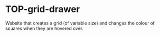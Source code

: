 # TOP-grid-drawer
Website that creates a grid (of variable size) and changes the colour of squares when they are hovered over.
